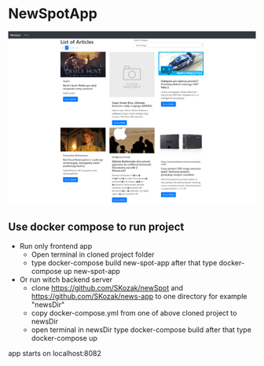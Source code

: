 # NewSpotApp

![alt text](https://raw.githubusercontent.com/SKozak/news-app/master/screen.png)

## Use docker compose to run project

* Run only frontend app
  * Open terminal in cloned project folder 
  * type docker-compose build new-spot-app after that type docker-compose up new-spot-app
* Or run witch backend server
  * clone https://github.com/SKozak/newSpot and https://github.com/SKozak/news-app to one directory for example "newsDir"
  * copy docker-compose.yml from one of above cloned project to newsDir 
  * open terminal in newsDir type docker-compose build after that type docker-compose up

app starts on localhost:8082
